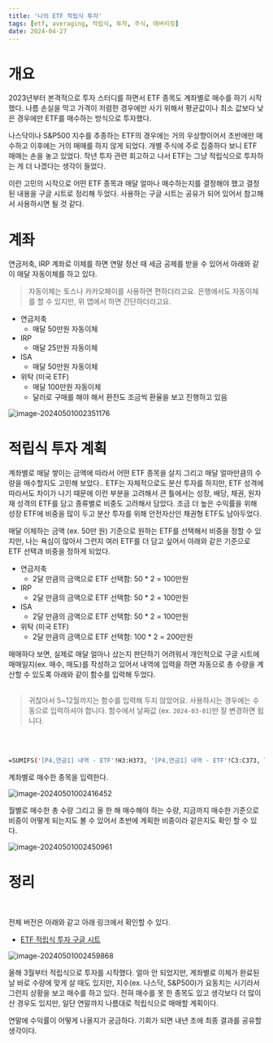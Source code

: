 ```yaml
---
title: '나의 ETF 적립식 투자'
tags: [etf, averaging, 적립식, 투자, 주식, 에버리징]
date: 2024-04-27
---
```


# 개요

2023년부터 본격적으로 투자 스터디를 하면서 ETF 종목도 계좌별로 매수를 하기 시작했다. 나름 손실을 막고 가격이 저렴한 경우에만 사기 위해서 평균값이나 최소 값보다 낮은 경우에만 ETF를 매수하는 방식으로 투자했다.

나스닥이나 S&P500 지수를 추종하는 ETF의 경우에는 거의 우상향이어서 초반에만 매수하고 이후에는 거의 매매를 하지 않게 되었다. 개별 주식에 주로 집중하다 보니 ETF 매매는 손을 놓고 있었다. 작년 투자 관련 회고하고 나서 ETF는 그냥 적립식으로 투자하는 게 더 나겠다는 생각이 들었다.

이런 고민의 시작으로 어떤 ETF 종목과 매달 얼마나 매수하는지를 결정해야 했고 결정된 내용을 구글 시트로 정리해 두었다. 사용하는 구글 시트는 공유가 되어 있어서 참고해서 사용하시면 될 것 같다.

# 계좌

연금저축, IRP 계좌로 이체를 하면 연말 정산 때 세금 공제를 받을 수 있어서 아래와 같이 매달 자동이체를 하고 있다.

> 자동이체는 토스나 카카오페이를 사용하면 편하더라고요. 은행에서도 자동이체를 할 수 있지만, 위 앱에서 하면 간단하더라고요.

- 연금저축
  - 매달 50만원 자동이체
- IRP
  - 매달 25만원 자동이체
- ISA
  - 매달 50만원 자동이체
- 위탁 (미국 ETF)
  - 매달 100만원 자동이체
  - 달러로 구매를 해야 해서 환전도 조금씩 환율을 보고 진행하고 있음

![image-20240501002351176](/media/articles/Averaging-ETF/image-20240501002351176.png)

# 적립식 투자 계획

계좌별로 매달 쌓이는 금액에 따라서 어떤 ETF 종목을 살지 그리고 매달 얼마만큼의 수량을 매수할지도 고민해 보았다.. ETF는 자체적으로도 분산 투자를 하지만, ETF 성격에 따라서도 차이가 나기 때문에 이런 부분을 고려해서 큰 틀에서는 성장, 배당, 채권, 원자재 성격의 ETF를 담고 종류별로  비중도 고려해서 담았다. 조금 더 높은 수익률을 위해 성장 ETF에 비중을 많이 두고 분산 투자를 위해 안전자산인 채권형 ETF도 남아두었다.

매달 이체하는 금액 (ex. 50만 원) 기준으로 원하는 ETF를 선택해서 비중을 정할 수 있지만, 나는 욕심이 많아서 그런지 여러 ETF를 더 담고 싶어서 아래와 같은 기준으로 ETF 선택과 비중을 정하게 되었다.

- 연금저축
  - 2달 만큼의 금액으로 ETF 선택함: 50 * 2 = 100만원
- IRP
  - 2달 만큼의 금액으로 ETF 선택함: 50 * 2 = 100만원
- ISA
  - 2달 만큼의 금액으로 ETF 선택함: 50 * 2 = 100만원
- 위탁 (미국 ETF)
  - 2달 만큼의 금액으로 ETF 선택함: 100 * 2 = 200만원

매매하다 보면, 실제로 매달 얼마나 샀는지 판단하기 어려워서 개인적으로 구글 시트에 매매일지(ex. 매수, 매도)를 작성하고 있어서 내역에 입력을 하면 자동으로 총 수량을 계산할 수 있도록 아래와 같이 함수를 입력해 두었다.
<br>
<br>

> 귀찮아서 5~12월까지는 함수를 입력해 두지 않았어요. 사용하시는 경우에는 수동으로 입력하셔야 합니다. 함수에서 날짜값 (ex. `2024-03-01`)만 잘 변경하면 됩니다.

<br>
<br>

```bash
=SUMIFS('[P4,연금1] 내역 - ETF'!H3:H373, '[P4,연금1] 내역 - ETF'!C3:C373, TO_TEXT(D6), '[P4,연금1] 내역 - ETF'!E3:E373, ">="&"2024-03-01", '[P4,연금1] 내역 - ETF'!E3:E373, "<="&EOMONTH("2024-03-01", 0))
```

계좌별로 매수한 종목을 입력한다.

![image-20240501002416452](/media/articles/Averaging-ETF/image-20240501002416452.png)

월별로 매수한 총 수량 그리고 올 한 해 매수해야 하는 수량, 지금까지 매수한 기준으로 비중이 어떻게 되는지도 볼 수 있어서 초반에 계획한 비중이라 같은지도 확인 할 수 있다. 

![image-20240501002450961](/media/articles/Averaging-ETF/image-20240501002450961.png)

# 정리
<br>

전체 버전은 아래와 같고 아래 링크에서 확인할 수 있다. 

- [ETF 적립식 투자 구글 시트](https://docs.google.com/spreadsheets/d/1DC3VXo_Cu-47SzWuDLoTMgvpMQ_mJZivjby9HMrrWB0/edit#gid=683953828)

![image-20240501002459868](/media/articles/Averaging-ETF/image-20240501002459868.png)

올해 3월부터 적립식으로 투자를 시작했다. 얼마 안 되었지만, 계좌별로 이체가 완료된 날 바로 수량에 맞게 살 때도 있지만, 지수(ex. 나스닥, S&P500)가 요동치는 시기라서 그런지 상황을 보고 매수를 하고 있다. 전혀 매수를 못 한 종목도 있고 생각보다 더 많이 산 경우도 있지만, 일단 연말까지 나름대로 적립식으로 매매할 계획이다.

연말에 수익률이 어떻게 나올지가 궁금하다. 기회가 되면 내년 초에 최종 결과를 공유할 생각이다.
